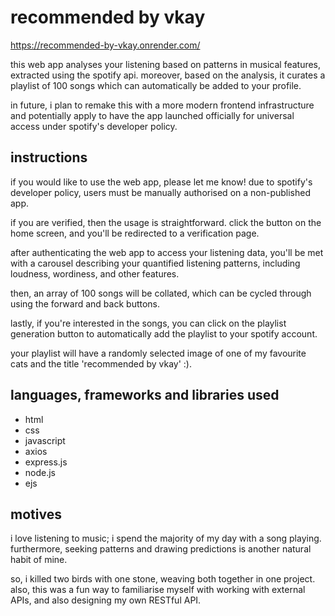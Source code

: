 # recommended by vkay

https://recommended-by-vkay.onrender.com/

this web app analyses your listening based on patterns in musical features, extracted using the spotify api. moreover, based on the analysis, it curates a playlist of 100 songs which can automatically be added to your profile.

in future, i plan to remake this with a more modern frontend infrastructure and potentially apply to have the app launched officially for universal access under spotify's developer policy.

## instructions

if you would like to use the web app, please let me know! due to spotify's developer policy, users must be manually authorised on a non-published app.

if you are verified, then the usage is straightforward. click the button on the home screen, and you'll be redirected to a verification page.

after authenticating the web app to access your listening data, you'll be met with a carousel describing your quantified listening patterns, including loudness, wordiness, and other features.

then, an array of 100 songs will be collated, which can be cycled through using the forward and back buttons.

lastly, if you're interested in the songs, you can click on the playlist generation button to automatically add the playlist to your spotify account.

your playlist will have a randomly selected image of one of my favourite cats and the title 'recommended by vkay' :).

## languages, frameworks and libraries used

- html
- css
- javascript
- axios
- express.js
- node.js
- ejs

## motives

i love listening to music; i spend the majority of my day with a song playing. furthermore, seeking patterns and drawing predictions is another natural habit of mine.

so, i killed two birds with one stone, weaving both together in one project. also, this was a fun way to familiarise myself with working with external APIs, and also designing my own RESTful API.
